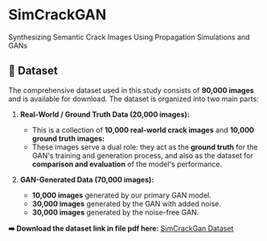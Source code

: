 # SimCrackGAN
Synthesizing Semantic Crack Images Using Propagation Simulations and GANs

## 💾 Dataset

The comprehensive dataset used in this study consists of **90,000 images** and is available for download. The dataset is organized into two main parts:

1.  **Real-World / Ground Truth Data (20,000 images):**
    * This is a collection of **10,000 real-world crack images** and **10,000 ground truth images:**
    * These images serve a dual role: they act as the **ground truth** for the GAN's training and generation process, and also as the dataset for **comparison and evaluation** of the model's performance.

2.  **GAN-Generated Data (70,000 images):**
    * **10,000 images** generated by our primary GAN model.
    * **30,000 images** generated by the GAN with added noise.
    * **30,000 images** generated by the noise-free GAN.

**➡️ Download the dataset link in file pdf here:** [SimCrackGan Dataset](SimCrackGAN.pdf)
